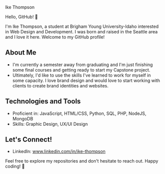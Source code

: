 
Ike Thompson

Hello, GitHub! 👋

I'm Ike Thompson, a student at Brigham Young University-Idaho interested in Web Design and Development. I was born and raised in the Seattle area and I love it here. Welcome to my GitHub profile!

## About Me

- I'm currently a semester away from graduating and I'm just finishing some final courses and getting ready to start my Capstone project.
- Ultimately, I'd like to use the skills I've learned to work for myself in some capacity. I love brand design and would love to start working with clients to create brand identities and websites.

## Technologies and Tools

- Proficient in: JavaScript, HTML/CSS, Python, SQL, PHP, NodeJS, MongoDB
- Skills: Graphic Design, UX/UI Design

## Let's Connect!

- LinkedIn: www.linkedin.com/in/ike-thompson

Feel free to explore my repositories and don't hesitate to reach out. Happy coding! 🚀
